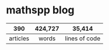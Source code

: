 # mathspp blog

<table class="stats-table">
    <thead>
        <tr>
            <th style="text-align: center;">390</th>
            <th style="text-align: center;">424,727</th>
            <th style="text-align: center;">35,414</th>
        </tr>
    </thead>
    <tbody>
        <tr>
            <td style="text-align: center;">articles</td>
            <td style="text-align: center;">words</td>
            <td style="text-align: center;">lines of code</td>
        </tr>
    </tbody>
</table>